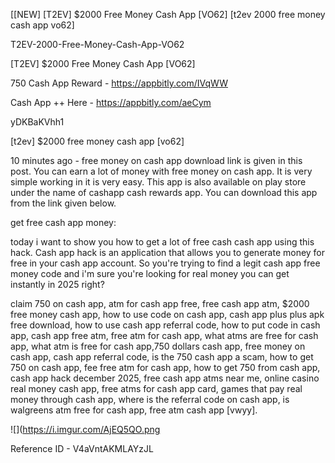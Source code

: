 [[NEW] [T2EV] $2000 Free Money Cash App [VO62] [t2ev 2000 free money cash app vo62]

T2EV-2000-Free-Money-Cash-App-VO62

[T2EV] $2000 Free Money Cash App [VO62]

750 Cash App Reward -  https://appbitly.com/IVqWW


Cash App ++ Here - https://appbitly.com/aeCym


yDKBaKVhh1

[t2ev] $2000 free money cash app [vo62]

10 minutes ago - free money on cash app download link is given in this post. You can earn a lot of money with free money on cash app. It is very simple working in it is very easy. This app is also available on play store under the name of cashapp  cash rewards app. You can download this app from the link given below.

 get free cash app money:

today i want to show you how to get a lot of free cash cash app using this hack. Cash app hack is an application that allows you to generate money for free in your cash app account. So you're trying to find a legit cash app free money code and i'm sure you're looking for real money you can get instantly in 2025 right?

claim 750 on cash app, atm for cash app free, free cash app atm, $2000 free money cash app, how to use code on cash app, cash app plus plus apk free download, how to use cash app referral code, how to put code in cash app, cash app free atm, free atm for cash app, what atms are free for cash app, what atm is free for cash app,750 dollars cash app, free money on cash app, cash app referral code, is the 750 cash app a scam, how to get 750 on cash app, fee free atm for cash app, how to get 750 from cash app, cash app hack december 2025, free cash app atms near me, online casino real money cash app, free atms for cash app card, games that pay real money through cash app, where is the referral code on cash app, is walgreens atm free for cash app, free atm cash app [vwyy].

![](https://i.imgur.com/AjEQ5QO.png

Reference ID - V4aVntAKMLAYzJL